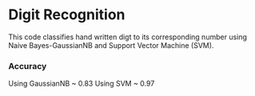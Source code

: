 # Digit Recognition

This code classifies hand written digt to its corresponding number using Naive Bayes-GaussianNB and Support Vector Machine (SVM).


### Accuracy
Using GaussianNB ~ 0.83
Using SVM ~ 0.97
